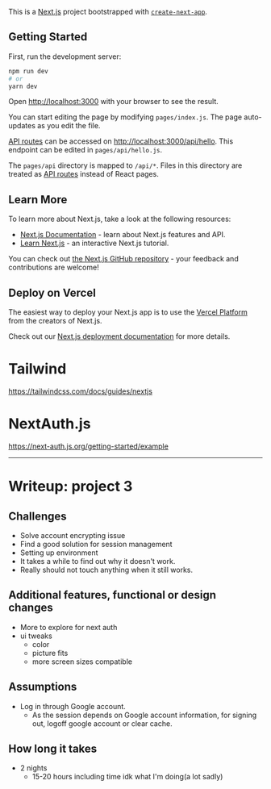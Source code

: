 This is a [Next.js](https://nextjs.org/) project bootstrapped with [`create-next-app`](https://github.com/vercel/next.js/tree/canary/packages/create-next-app).

## Getting Started

First, run the development server:

```bash
npm run dev
# or
yarn dev
```

Open [http://localhost:3000](http://localhost:3000) with your browser to see the result.

You can start editing the page by modifying `pages/index.js`. The page auto-updates as you edit the file.

[API routes](https://nextjs.org/docs/api-routes/introduction) can be accessed on [http://localhost:3000/api/hello](http://localhost:3000/api/hello). This endpoint can be edited in `pages/api/hello.js`.

The `pages/api` directory is mapped to `/api/*`. Files in this directory are treated as [API routes](https://nextjs.org/docs/api-routes/introduction) instead of React pages.

## Learn More

To learn more about Next.js, take a look at the following resources:

- [Next.js Documentation](https://nextjs.org/docs) - learn about Next.js features and API.
- [Learn Next.js](https://nextjs.org/learn) - an interactive Next.js tutorial.

You can check out [the Next.js GitHub repository](https://github.com/vercel/next.js/) - your feedback and contributions are welcome!

## Deploy on Vercel

The easiest way to deploy your Next.js app is to use the [Vercel Platform](https://vercel.com/new?utm_medium=default-template&filter=next.js&utm_source=create-next-app&utm_campaign=create-next-app-readme) from the creators of Next.js.

Check out our [Next.js deployment documentation](https://nextjs.org/docs/deployment) for more details.


# Tailwind
https://tailwindcss.com/docs/guides/nextjs
# NextAuth.js
https://next-auth.js.org/getting-started/example

---
# Writeup: project 3
## Challenges
- Solve account encrypting issue
- Find a good solution for session management
- Setting up environment
- It takes a while to find out why it doesn't work.
- Really should not touch anything when it still works.

## Additional features, functional or design changes
- More to explore for next auth
- ui tweaks
  - color
  - picture fits
  - more screen sizes compatible
 
## Assumptions
- Log in through Google account. 
  - As the session depends on Google account information, for signing out, logoff google account or clear cache.

## How long it takes
- 2 nights 
  - 15-20 hours including time idk what I'm doing(a lot sadly)